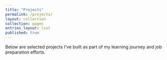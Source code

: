 ```yaml
---
title: "Projects"
permalink: /projects/
layout: collection
collection: pages
entries_layout: list
published: true
---
```


Below are selected projects I've built as part of my learning journey and job preparation efforts.
